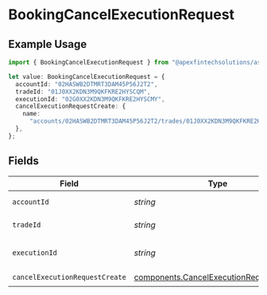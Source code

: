 # BookingCancelExecutionRequest

## Example Usage

```typescript
import { BookingCancelExecutionRequest } from "@apexfintechsolutions/ascend-sdk/models/operations";

let value: BookingCancelExecutionRequest = {
  accountId: "02HASWB2DTMRT3DAM45P56J2T2",
  tradeId: "01J0XX2KDN3M9QKFKRE2HYSCQM",
  executionId: "02G0XX2KDN3M9QKFKRE2HYSCMY",
  cancelExecutionRequestCreate: {
    name:
      "accounts/02HASWB2DTMRT3DAM45P56J2T2/trades/01J0XX2KDN3M9QKFKRE2HYSCQM/executions/02G0XX2KDN3M9QKFKRE2HYSCMY",
  },
};
```

## Fields

| Field                                                                                              | Type                                                                                               | Required                                                                                           | Description                                                                                        | Example                                                                                            |
| -------------------------------------------------------------------------------------------------- | -------------------------------------------------------------------------------------------------- | -------------------------------------------------------------------------------------------------- | -------------------------------------------------------------------------------------------------- | -------------------------------------------------------------------------------------------------- |
| `accountId`                                                                                        | *string*                                                                                           | :heavy_check_mark:                                                                                 | The account id.                                                                                    | 02HASWB2DTMRT3DAM45P56J2T2                                                                         |
| `tradeId`                                                                                          | *string*                                                                                           | :heavy_check_mark:                                                                                 | The trade id.                                                                                      | 01J0XX2KDN3M9QKFKRE2HYSCQM                                                                         |
| `executionId`                                                                                      | *string*                                                                                           | :heavy_check_mark:                                                                                 | The execution id.                                                                                  | 02G0XX2KDN3M9QKFKRE2HYSCMY                                                                         |
| `cancelExecutionRequestCreate`                                                                     | [components.CancelExecutionRequestCreate](../../models/components/cancelexecutionrequestcreate.md) | :heavy_check_mark:                                                                                 | N/A                                                                                                |                                                                                                    |